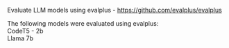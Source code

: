 Evaluate LLM models using evalplus - https://github.com/evalplus/evalplus

The following models were evaluated using evalplus: \
CodeT5 - 2b \
Llama 7b 

